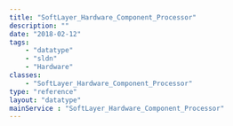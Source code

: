 ```yaml
---
title: "SoftLayer_Hardware_Component_Processor"
description: ""
date: "2018-02-12"
tags:
    - "datatype"
    - "sldn"
    - "Hardware"
classes:
    - "SoftLayer_Hardware_Component_Processor"
type: "reference"
layout: "datatype"
mainService : "SoftLayer_Hardware_Component_Processor"
---
```

